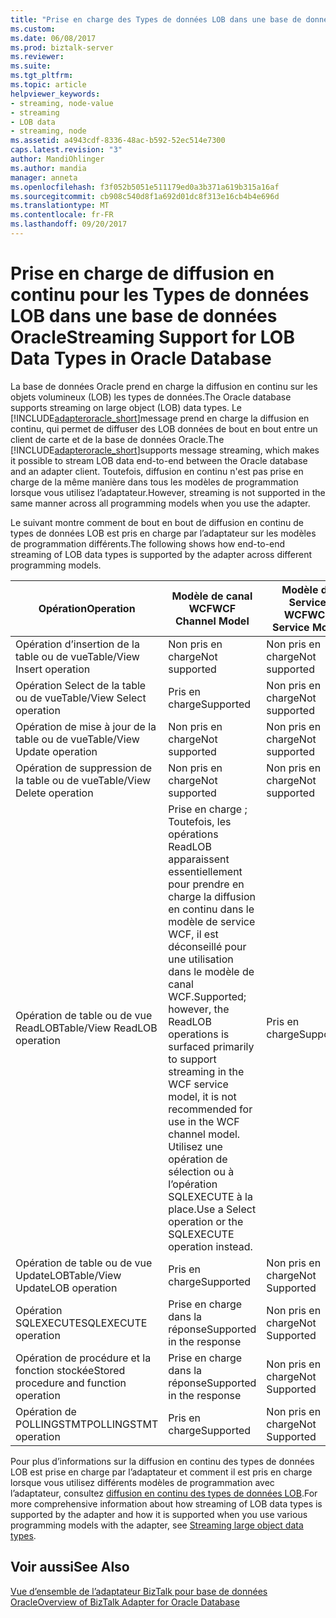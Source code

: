 ```yaml
---
title: "Prise en charge des Types de données LOB dans une base de données Oracle de diffusion en continu | Documents Microsoft"
ms.custom: 
ms.date: 06/08/2017
ms.prod: biztalk-server
ms.reviewer: 
ms.suite: 
ms.tgt_pltfrm: 
ms.topic: article
helpviewer_keywords:
- streaming, node-value
- streaming
- LOB data
- streaming, node
ms.assetid: a4943cdf-8336-48ac-b592-52ec514e7300
caps.latest.revision: "3"
author: MandiOhlinger
ms.author: mandia
manager: anneta
ms.openlocfilehash: f3f052b5051e511179ed0a3b371a619b315a16af
ms.sourcegitcommit: cb908c540d8f1a692d01dc8f313e16cb4b4e696d
ms.translationtype: MT
ms.contentlocale: fr-FR
ms.lasthandoff: 09/20/2017
---
```

# <a name="streaming-support-for-lob-data-types-in-oracle-database"></a><span data-ttu-id="704f1-102">Prise en charge de diffusion en continu pour les Types de données LOB dans une base de données Oracle</span><span class="sxs-lookup"><span data-stu-id="704f1-102">Streaming Support for LOB Data Types in Oracle Database</span></span>
<span data-ttu-id="704f1-103">La base de données Oracle prend en charge la diffusion en continu sur les objets volumineux (LOB) les types de données.</span><span class="sxs-lookup"><span data-stu-id="704f1-103">The Oracle database supports streaming on large object (LOB) data types.</span></span> <span data-ttu-id="704f1-104">Le [!INCLUDE[adapteroracle_short](../../includes/adapteroracle-short-md.md)]message prend en charge la diffusion en continu, qui permet de diffuser des LOB données de bout en bout entre un client de carte et de la base de données Oracle.</span><span class="sxs-lookup"><span data-stu-id="704f1-104">The [!INCLUDE[adapteroracle_short](../../includes/adapteroracle-short-md.md)]supports message streaming, which makes it possible to stream LOB data end-to-end between the Oracle database and an adapter client.</span></span> <span data-ttu-id="704f1-105">Toutefois, diffusion en continu n'est pas prise en charge de la même manière dans tous les modèles de programmation lorsque vous utilisez l’adaptateur.</span><span class="sxs-lookup"><span data-stu-id="704f1-105">However, streaming is not supported in the same manner across all programming models when you use the adapter.</span></span>  
  
 <span data-ttu-id="704f1-106">Le suivant montre comment de bout en bout de diffusion en continu de types de données LOB est pris en charge par l’adaptateur sur les modèles de programmation différents.</span><span class="sxs-lookup"><span data-stu-id="704f1-106">The following shows how end-to-end streaming of LOB data types is supported by the adapter across different programming models.</span></span>  
  
|<span data-ttu-id="704f1-107">Opération</span><span class="sxs-lookup"><span data-stu-id="704f1-107">Operation</span></span>|<span data-ttu-id="704f1-108">Modèle de canal WCF</span><span class="sxs-lookup"><span data-stu-id="704f1-108">WCF Channel Model</span></span>|<span data-ttu-id="704f1-109">Modèle de Service WCF</span><span class="sxs-lookup"><span data-stu-id="704f1-109">WCF Service Model</span></span>|<span data-ttu-id="704f1-110">BizTalk Server</span><span class="sxs-lookup"><span data-stu-id="704f1-110">BizTalk Server</span></span>|  
|---------------|-----------------------|-----------------------|--------------------|  
|<span data-ttu-id="704f1-111">Opération d’insertion de la table ou de vue</span><span class="sxs-lookup"><span data-stu-id="704f1-111">Table/View Insert operation</span></span>|<span data-ttu-id="704f1-112">Non pris en charge</span><span class="sxs-lookup"><span data-stu-id="704f1-112">Not supported</span></span>|<span data-ttu-id="704f1-113">Non pris en charge</span><span class="sxs-lookup"><span data-stu-id="704f1-113">Not supported</span></span>|<span data-ttu-id="704f1-114">Non pris en charge</span><span class="sxs-lookup"><span data-stu-id="704f1-114">Not supported</span></span>|  
|<span data-ttu-id="704f1-115">Opération Select de la table ou de vue</span><span class="sxs-lookup"><span data-stu-id="704f1-115">Table/View Select operation</span></span>|<span data-ttu-id="704f1-116">Pris en charge</span><span class="sxs-lookup"><span data-stu-id="704f1-116">Supported</span></span>|<span data-ttu-id="704f1-117">Non pris en charge</span><span class="sxs-lookup"><span data-stu-id="704f1-117">Not supported</span></span>|<span data-ttu-id="704f1-118">Pris en charge</span><span class="sxs-lookup"><span data-stu-id="704f1-118">Supported</span></span>|  
|<span data-ttu-id="704f1-119">Opération de mise à jour de la table ou de vue</span><span class="sxs-lookup"><span data-stu-id="704f1-119">Table/View Update operation</span></span>|<span data-ttu-id="704f1-120">Non pris en charge</span><span class="sxs-lookup"><span data-stu-id="704f1-120">Not supported</span></span>|<span data-ttu-id="704f1-121">Non pris en charge</span><span class="sxs-lookup"><span data-stu-id="704f1-121">Not supported</span></span>|<span data-ttu-id="704f1-122">Non pris en charge</span><span class="sxs-lookup"><span data-stu-id="704f1-122">Not supported</span></span>|  
|<span data-ttu-id="704f1-123">Opération de suppression de la table ou de vue</span><span class="sxs-lookup"><span data-stu-id="704f1-123">Table/View Delete operation</span></span>|<span data-ttu-id="704f1-124">Non pris en charge</span><span class="sxs-lookup"><span data-stu-id="704f1-124">Not supported</span></span>|<span data-ttu-id="704f1-125">Non pris en charge</span><span class="sxs-lookup"><span data-stu-id="704f1-125">Not supported</span></span>|<span data-ttu-id="704f1-126">Non pris en charge</span><span class="sxs-lookup"><span data-stu-id="704f1-126">Not supported</span></span>|  
|<span data-ttu-id="704f1-127">Opération de table ou de vue ReadLOB</span><span class="sxs-lookup"><span data-stu-id="704f1-127">Table/View ReadLOB operation</span></span>|<span data-ttu-id="704f1-128">Prise en charge ; Toutefois, les opérations ReadLOB apparaissent essentiellement pour prendre en charge la diffusion en continu dans le modèle de service WCF, il est déconseillé pour une utilisation dans le modèle de canal WCF.</span><span class="sxs-lookup"><span data-stu-id="704f1-128">Supported; however, the ReadLOB operations is surfaced primarily to support streaming in the WCF service model, it is not recommended for use in the WCF channel model.</span></span> <span data-ttu-id="704f1-129">Utilisez une opération de sélection ou à l’opération SQLEXECUTE à la place.</span><span class="sxs-lookup"><span data-stu-id="704f1-129">Use a Select operation or the SQLEXECUTE operation instead.</span></span>|<span data-ttu-id="704f1-130">Pris en charge</span><span class="sxs-lookup"><span data-stu-id="704f1-130">Supported</span></span>|<span data-ttu-id="704f1-131">L’opération ReadLOB n’est pas prise en charge pour BizTalk Server.</span><span class="sxs-lookup"><span data-stu-id="704f1-131">The ReadLOB operation is not supported for BizTalk Server.</span></span> <span data-ttu-id="704f1-132">Utilisez une opération de sélection à la place.</span><span class="sxs-lookup"><span data-stu-id="704f1-132">Use a Select operation instead.</span></span>|  
|<span data-ttu-id="704f1-133">Opération de table ou de vue UpdateLOB</span><span class="sxs-lookup"><span data-stu-id="704f1-133">Table/View UpdateLOB operation</span></span>|<span data-ttu-id="704f1-134">Pris en charge</span><span class="sxs-lookup"><span data-stu-id="704f1-134">Supported</span></span>|<span data-ttu-id="704f1-135">Non pris en charge</span><span class="sxs-lookup"><span data-stu-id="704f1-135">Not Supported</span></span>|<span data-ttu-id="704f1-136">Pris en charge</span><span class="sxs-lookup"><span data-stu-id="704f1-136">Supported</span></span>|  
|<span data-ttu-id="704f1-137">Opération SQLEXECUTE</span><span class="sxs-lookup"><span data-stu-id="704f1-137">SQLEXECUTE operation</span></span>|<span data-ttu-id="704f1-138">Prise en charge dans la réponse</span><span class="sxs-lookup"><span data-stu-id="704f1-138">Supported in the response</span></span>|<span data-ttu-id="704f1-139">Non pris en charge</span><span class="sxs-lookup"><span data-stu-id="704f1-139">Not Supported</span></span>|<span data-ttu-id="704f1-140">Prise en charge dans la réponse</span><span class="sxs-lookup"><span data-stu-id="704f1-140">Supported in the response</span></span>|  
|<span data-ttu-id="704f1-141">Opération de procédure et la fonction stockée</span><span class="sxs-lookup"><span data-stu-id="704f1-141">Stored procedure and function operation</span></span>|<span data-ttu-id="704f1-142">Prise en charge dans la réponse</span><span class="sxs-lookup"><span data-stu-id="704f1-142">Supported in the response</span></span>|<span data-ttu-id="704f1-143">Non pris en charge</span><span class="sxs-lookup"><span data-stu-id="704f1-143">Not Supported</span></span>|<span data-ttu-id="704f1-144">Prise en charge dans la réponse</span><span class="sxs-lookup"><span data-stu-id="704f1-144">Supported in the response</span></span>|  
|<span data-ttu-id="704f1-145">Opération de POLLINGSTMT</span><span class="sxs-lookup"><span data-stu-id="704f1-145">POLLINGSTMT operation</span></span>|<span data-ttu-id="704f1-146">Pris en charge</span><span class="sxs-lookup"><span data-stu-id="704f1-146">Supported</span></span>|<span data-ttu-id="704f1-147">Non pris en charge</span><span class="sxs-lookup"><span data-stu-id="704f1-147">Not Supported</span></span>|<span data-ttu-id="704f1-148">Pris en charge</span><span class="sxs-lookup"><span data-stu-id="704f1-148">Supported</span></span>|  
  
 <span data-ttu-id="704f1-149">Pour plus d’informations sur la diffusion en continu des types de données LOB est prise en charge par l’adaptateur et comment il est pris en charge lorsque vous utilisez différents modèles de programmation avec l’adaptateur, consultez [diffusion en continu des types de données LOB](../../adapters-and-accelerators/adapter-oracle-database/streaming-large-object-data-types-in-oracle-database-adapter.md).</span><span class="sxs-lookup"><span data-stu-id="704f1-149">For more comprehensive information about how streaming of LOB data types is supported by the adapter and how it is supported when you use various programming models with the adapter, see [Streaming large object data types](../../adapters-and-accelerators/adapter-oracle-database/streaming-large-object-data-types-in-oracle-database-adapter.md).</span></span>  
  
## <a name="see-also"></a><span data-ttu-id="704f1-150">Voir aussi</span><span class="sxs-lookup"><span data-stu-id="704f1-150">See Also</span></span>  
 [<span data-ttu-id="704f1-151">Vue d’ensemble de l’adaptateur BizTalk pour base de données Oracle</span><span class="sxs-lookup"><span data-stu-id="704f1-151">Overview of BizTalk Adapter for Oracle Database</span></span>](../../adapters-and-accelerators/adapter-oracle-database/overview-of-biztalk-adapter-for-oracle-database.md)